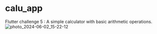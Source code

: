 # calu_app
Flutter challenge 5 : A simple calculator with basic arithmetic operations.
![photo_2024-06-02_15-22-12](https://github.com/asm2212/calu_app/assets/146835831/ececf3f6-3dfc-4889-95f7-583d6b196bd4)

